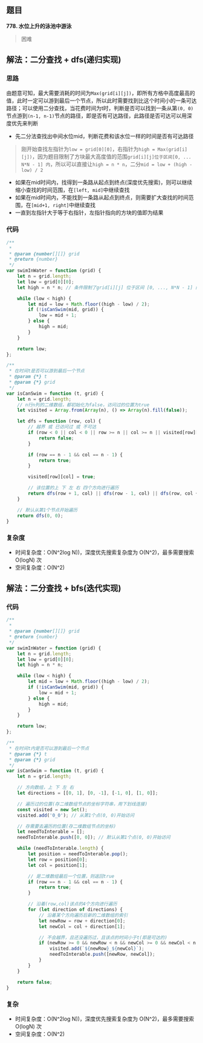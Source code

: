 ## 题目
**778. 水位上升的泳池中游泳**
>困难

## 解法：二分查找 + dfs(递归实现)
### 思路
由题意可知，最大需要消耗的时间为`Max(grid[i][j])`，即所有方格中高度最高的值，此时一定可以游到最后一个节点，所以此时需要找到比这个时间小的一条可达路径；可以使用二分查找，当花费时间为t时，判断是否可以找到一条从第`(0, 0)`节点游到`(n-1, n-1)`节点的路径，即是否有可达路径，此路径是否可达可以用深度优先来判断

* 先二分法查找出中间水位mid，判断花费和该水位一样的时间是否有可达路径
>刚开始查找左指针为`low = grid[0][0]`，右指针为`high = Max(grid[i][j])`，因为题目限制了方块最大高度值的范围`grid[i][j]位于区间[0, ... N*N - 1] 内`，所以可以直接让`high = n * n`，二分`mid = low + (high - low) / 2`
* 如果在mid时间内，找得到一条路从起点到终点(深度优先搜索)，则可以继续缩小查找的时间范围，在`[left, mid]`中继续查找
* 如果在mid时间内，不能找到一条路从起点到终点，则需要扩大查找的时间范围，在`[mid+1, right]`中继续查找
* 一直到左指针大于等于右指针，左指针指向的方块的值即为结果

### 代码
```js
/**
 * 
 * @param {number[][]} grid
 * @return {number}
 */
var swimInWater = function (grid) {
    let n = grid.length;
    let low = grid[0][0];
    let high = n * n; // 条件限制了grid[i][j] 位于区间 [0, ..., N*N - 1] 内

    while (low < high) {
        let mid = low + Math.floor((high - low) / 2);
        if (!isCanSwim(mid, grid)) {
            low = mid + 1;
        } else {
            high = mid;
        }
    }

    return low;
};

/**
 * 在时间t是否可以游到最后一个节点
 * @param {*} t 
 * @param {*} grid 
 */
var isCanSwim = function (t, grid) {
    let n = grid.length;
    // n行n列的二维数组，都初始化为false，访问过的位置为true
    let visited = Array.from(Array(n), () => Array(n).fill(false));

    let dfs = function (row, col) {
        // 越界 或 已访问过 或 不可达
        if (row < 0 || col < 0 || row >= n || col >= n || visited[row][col] || grid[row][col] > t) {
            return false;
        }

        if (row == n - 1 && col == n - 1) {
            return true;
        }

        visited[row][col] = true;

        // 该位置的上 下 左 右 四个方向进行遍历
        return dfs(row + 1, col) || dfs(row - 1, col) || dfs(row, col + 1) || dfs(row, col - 1);
    }

    // 默认从第1个节点开始遍历
    return dfs(0, 0);
}

```
### 复杂度
* 时间复杂度：O(N^2log N))，深度优先搜索复杂度为 O(N^2)，最多需要搜索 O(logN) 次
* 空间复杂度：O(N^2)

## 解法：二分查找 + bfs(迭代实现)

### 代码
```js
/**
 * 
 * @param {number[][]} grid
 * @return {number}
 */
var swimInWater = function (grid) {
    let n = grid.length;
    let low = grid[0][0];
    let high = n * n;

    while (low < high) {
        let mid = low + Math.floor((high - low) / 2);
        if (!isCanSwim(mid, grid)) {
            low = mid + 1;
        } else {
            high = mid;
        }
    }

    return low;
};

/**
 * 在时间t内是否可以游到最后一个节点
 * @param {*} t 
 * @param {*} grid 
 */
var isCanSwim = function (t, grid) {
    let n = grid.length;

    // 方向数组，上 下 左 右
    let directions = [[0, 1], [0, -1], [-1, 0], [1, 0]];

    // 遍历过的位置(存二维数组节点的坐标字符串，用下划线连接)
    const visited = new Set();
    visited.add('0_0'); // 从第1个点(0, 0)开始访问

    // 存需要去遍历的位置(存二维数组节点的坐标)
    let needToInterable = [];
    needToInterable.push([0, 0]); // 默认从第1个点(0, 0)开始访问

    while (needToInterable.length) {
        let position = needToInterable.pop();
        let row = position[0];
        let col = position[1];

        // 是二维数组最后一个位置，则返回true
        if (row == n - 1 && col == n - 1) {
            return true;
        }

        // 沿着(row,col)该点的4个方向进行遍历
        for (let direction of directions) {
            // 沿着某个方向遍历后新的二维数组的索引
            let newRow = row + direction[0];
            let newCol = col + direction[1];

            // 不会越界，且还没遍历过，且该点的时间小于t(即是可达的)
            if (newRow >= 0 && newRow < n && newCol >= 0 && newCol < n && !visited.has(`${newRow}_${newCol}`) && grid[newRow][newCol] <= t) {
                visited.add(`${newRow}_${newCol}`);
                needToInterable.push([newRow, newCol]);
            }
        }
    }

    return false;
}
```
### 复杂
* 时间复杂度：O(N^2log N))，深度优先搜索复杂度为 O(N^2)，最多需要搜索 O(logN) 次
* 空间复杂度：O(N^2)
